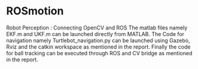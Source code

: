 # ROSmotion
Robot Perception : Connecting OpenCV and ROS
The matlab files namely EKF.m and UKF.m can be launched directly from MATLAB.
The Code for navigation namely Turtlebot_navigation.py can be launched using Gazebo, Rviz and the catkin workspace as mentioned in the report.
Finally the code for ball tracking can be executed through ROS and CV bridge as mentioned in the report.

